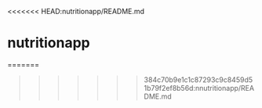 <<<<<<< HEAD:nutritionapp/README.md
# nutritionapp
=======
>>>>>>> 384c70b9e1c1c87293c9c8459d51b79f2ef8b56d:nnutritionapp/README.md

